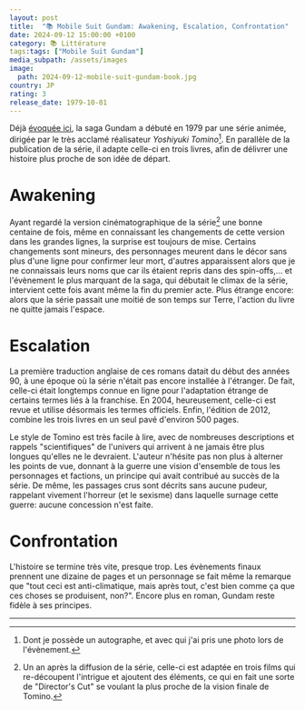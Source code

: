 ```yaml
---
layout: post
title:  "📚 Mobile Suit Gundam: Awakening, Escalation, Confrontation"
date: 2024-09-12 15:00:00 +0100
category: 📚 Littérature
tags:tags: ["Mobile Suit Gundam"]
media_subpath: /assets/images
image:
  path: 2024-09-12-mobile-suit-gundam-book.jpg
country: JP
rating: 3
release_date: 1979-10-01
---
```


Déjà [évoquée ici](/posts/gundam-seed-freedom/), la saga Gundam a débuté en 1979 par une série animée, dirigée par le très acclamé réalisateur *Yoshiyuki Tomino*[^1]. En parallèle de la publication de la série, il adapte celle-ci en trois livres, afin de délivrer une histoire plus proche de son idée de départ.

# Awakening

Ayant regardé la version cinématographique de la série[^2] une bonne centaine de fois, même en connaissant les changements de cette version dans les grandes lignes, la surprise est toujours de mise. Certains changements sont mineurs, des personnages meurent dans le décor sans plus d'une ligne pour confirmer leur mort, d'autres apparaissent alors que je ne connaissais leurs noms que car ils étaient repris dans des spin-offs,... et l'évènement le plus marquant de la saga, qui débutait le climax de la série, intervient cette fois avant même la fin du premier acte. Plus étrange encore: alors que la série passait une moitié de son temps sur Terre, l'action du livre ne quitte jamais l'espace.

# Escalation

La première traduction anglaise de ces romans datait du début des années 90, à une époque où la série n'était pas encore installée à l'étranger. De fait, celle-ci était longtemps connue en ligne pour l'adaptation étrange de certains termes liés à la franchise. En 2004, heureusement, celle-ci est revue et utilise désormais les termes officiels. Enfin, l'édition de 2012, combine les trois livres en un seul pavé d'environ 500 pages.

Le style de Tomino est très facile à lire, avec de nombreuses descriptions et rappels "scientifiques" de l'univers qui arrivent à ne jamais être plus longues qu'elles ne le devraient. L'auteur n'hésite pas non plus à alterner les points de vue, donnant à la guerre une vision d'ensemble de tous les personnages et factions, un principe qui avait contribué au succès de la série. De même, les passages crus sont décrits sans aucune pudeur, rappelant vivement l'horreur (et le sexisme) dans laquelle surnage cette guerre: aucune concession n'est faite.

# Confrontation

L'histoire se termine très vite, presque trop. Les évènements finaux prennent une dizaine de pages et un personnage se fait même la remarque que "tout ceci est anti-climatique, mais après tout, c'est bien comme ça que ces choses se produisent, non?". Encore plus en roman, Gundam reste fidèle à ses principes.

* * *
[^1]: Dont je possède un autographe, et avec qui j'ai pris une photo lors de l'évènement.
[^2]: Un an après la diffusion de la série, celle-ci est adaptée en trois films qui re-découpent l'intrigue et ajoutent des éléments, ce qui en fait une sorte de "Director's Cut" se voulant la plus proche de la vision finale de Tomino.
